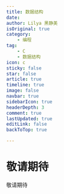 ```yaml
---
title: 数据结构
date: 
author: Lilya 黑静美
isOriginal: true
category: 
    - 编程
tag:
    - C
    - 数据结构
icon: c
sticky: false
star: false
article: true
timeline: true
image: false
navbar: true
sidebarIcon: true
headerDepth: 3
comment: true
lastUpdated: true
editLink: false
backToTop: true

---
```


# 敬请期待



敬请期待
